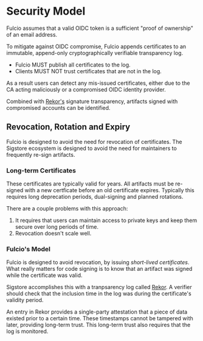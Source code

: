 # Security Model

Fulcio assumes that a valid OIDC token is a sufficient "proof of ownership" of
an email address.

To mitigate against OIDC compromise, Fulcio appends certificates to an immutable,
append-only cryptographically verifiable transparency log.

- Fulcio MUST publish all certificates to the log.
- Clients MUST NOT trust certificates that are not in the log.

As a result users can detect any mis-issued certificates, either due to the CA
acting maliciously or a compromised OIDC identity provider.

Combined with [Rekor's](https://github.com/sigstore/rekor) signature transparency, artifacts signed with
compromised accounts can be identified.

## Revocation, Rotation and Expiry

Fulcio is designed to avoid the need for revocation of certificates. The Sigstore
ecosystem is designed to avoid the need for maintainers to frequently re-sign artifacts.

### Long-term Certificates

These certificates are typically valid for years.  All artifacts must be
re-signed with a new certficate before an old certificate expires. Typically this requires
long deprecation periods, dual-signing and planned rotations.

There are a couple problems with this approach:

1. It requires that users can maintain access to private keys and keep them secure over
   long periods of time.
2. Revocation doesn't scale well.

### Fulcio's Model

Fulcio is designed to avoid revocation, by issuing *short-lived certificates*.
What really matters for code signing is to know that an artifact was signed
while the certificate was valid.

Sigstore accomplishes this with a tranpsarency log called
[Rekor](https://github.com/sigstore/rekor). A verifier should check that the
inclusion time in the log was during the certificate's validity period.

An entry in Rekor provides a single-party attestation that a piece of data
existed prior to a certain time. These timestamps cannot be tampered with
later, providing long-term trust. This long-term trust also requires that the
log is monitored.
